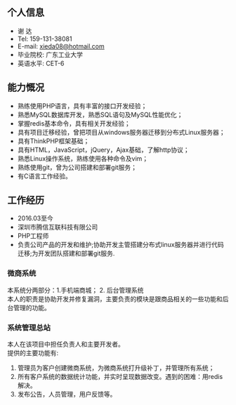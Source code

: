 ## 个人信息

- 谢 达		 
- Tel: 159-131-38081        
- E-mail: xieda08@hotmail.com
- 毕业院校: 广东工业大学
- 英语水平: CET-6

## 能力慨况

- 熟练使用PHP语言，具有丰富的接口开发经验；
- 熟悉MySQL数据库开发，熟悉SQL语句及MySQL性能优化；
- 掌握redis基本命令，具有相关开发经验；
- 具有项目迁移经验，曾把项目从windows服务器迁移到分布式Linux服务器；
- 具有ThinkPHP框架基础；
- 具有HTML，JavaScript，jQuery，Ajax基础，了解http协议；
- 熟悉Linux操作系统，熟练使用各种命令及vim；
- 熟练使用git，曾为公司搭建和部署git服务；
- 有C语言工作经验。

## 工作经历

- 2016.03至今
- 深圳市腾信互联科技有限公司
- PHP工程师
- 负责公司产品的开发和维护;协助开发主管搭建分布式linux服务器并进行代码迁移;为开发团队搭建和部署git服务.

### 微商系统

本系统分两部分：1.手机端商城； 2. 后台管理系统  
本人的职责是协助开发并修复漏洞，主要负责的模块是跟商品相关的一些功能和后台管理的功能。

### 系统管理总站

本人在该项目中担任负责人和主要开发者。  
提供的主要功能有:

1. 管理员为客户创建微商系统，为微商系统打升级补丁，并管理所有系统；
2. 所有客户系统的数据统计功能，并实时呈现数据改变。遇到的困难：用redis解决。
3. 发布公告，人员管理，用户反馈等。

